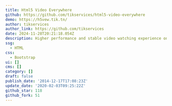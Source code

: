 ```yaml
---
title: Html5 Video Everywhere
github: https://github.com/tikservices/html5-video-everywhere
demo: https://h5vew.tik.tn/
author: tikservices
author_link: https://github.com/tikservices
date: 2024-11-28T20:21:18.054Z
description: Higher performance and stable video watching experience on the web
ssg:
  - HTML
css:
  - Bootstrap
ui: []
cms: []
category: []
draft: false
publish_date: '2014-12-17T17:08:23Z'
update_date: '2020-02-03T09:25:22Z'
github_star: 118
github_fork: 51
---
```

